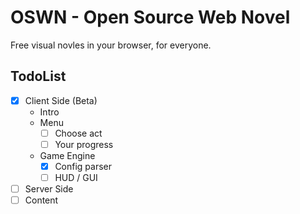 # OSWN - Open Source Web Novel
Free visual novles in your browser, for everyone.

## TodoList
- [x] Client Side (Beta)
	- Intro
	- Menu
		- [ ] Choose act
		- [ ] Your progress
	- Game Engine 
		- [x] Config parser
		- [ ] HUD / GUI
- [ ] Server Side 
- [ ] Content
